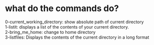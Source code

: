 # what do the commands do?
0-current_working_directory: show absolute path of current directory<br/>
1-listit: displays a list of the contents of your current directory.<br/>
2-bring_me_home: change to home directory<br/>
3-listfiles: Displays the contents of the current directory in a long format<br/>